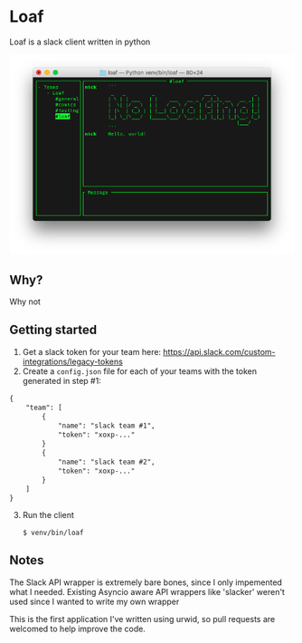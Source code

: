 # Loaf
Loaf is a slack client written in python

![screenshot](screenshot.png)

## Why?
Why not

## Getting started

1. Get a slack token for your team here: https://api.slack.com/custom-integrations/legacy-tokens
2. Create a `config.json` file for each of your teams with the token generated in step #1:
```
{
    "team": [
        {
            "name": "slack team #1",
            "token": "xoxp-..."
        }
        {
            "name": "slack team #2",
            "token": "xoxp-..."
        }
    ]
}
```
3. Run the client

    ```
    $ venv/bin/loaf
    ```

## Notes
The Slack API wrapper is extremely bare bones, since I only impemented what I needed. Existing Asyncio aware API wrappers like 'slacker' weren't used since I wanted to write my own wrapper

This is the first application I've written using urwid, so pull requests are welcomed to help improve the code.
